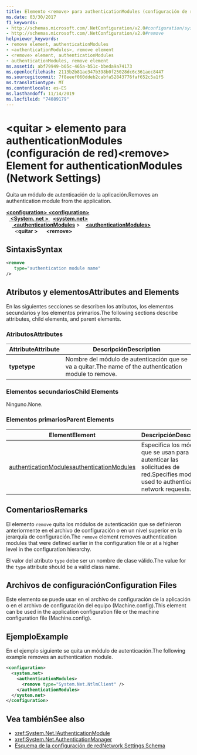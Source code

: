 ```yaml
---
title: Elemento <remove> para authenticationModules (configuración de red)
ms.date: 03/30/2017
f1_keywords:
- http://schemas.microsoft.com/.NetConfiguration/v2.0#configuration/system.net/authenticationModules/remove
- http://schemas.microsoft.com/.NetConfiguration/v2.0#remove
helpviewer_keywords:
- remove element, authenticationModules
- <authenticationModules>, remove element
- <remove> element, authenticationModules
- authenticationModules, remove element
ms.assetid: abf79949-b05c-465a-b51c-bbeda9a74173
ms.openlocfilehash: 2113b2b81ae347b398b0f25028dc6c361aec8447
ms.sourcegitcommit: 7f8eeef060ddeb2cabfa52843776faf652c5a1f5
ms.translationtype: MT
ms.contentlocale: es-ES
ms.lasthandoff: 11/14/2019
ms.locfileid: "74089179"
---
```

# <a name="remove-element-for-authenticationmodules-network-settings"></a><span data-ttu-id="f6b9a-102">\<quitar > elemento para authenticationModules (configuración de red)</span><span class="sxs-lookup"><span data-stu-id="f6b9a-102">\<remove> Element for authenticationModules (Network Settings)</span></span>
<span data-ttu-id="f6b9a-103">Quita un módulo de autenticación de la aplicación.</span><span class="sxs-lookup"><span data-stu-id="f6b9a-103">Removes an authentication module from the application.</span></span>  

<span data-ttu-id="f6b9a-104">[ **\<configuration>** ](../configuration-element.md)</span><span class="sxs-lookup"><span data-stu-id="f6b9a-104">[**\<configuration>**](../configuration-element.md)</span></span>\
<span data-ttu-id="f6b9a-105">&nbsp;&nbsp;[ **\<System. net >** ](system-net-element-network-settings.md)</span><span class="sxs-lookup"><span data-stu-id="f6b9a-105">&nbsp;&nbsp;[**\<system.net>**](system-net-element-network-settings.md)</span></span>\
<span data-ttu-id="f6b9a-106">&nbsp;&nbsp;&nbsp;&nbsp;[ **\<authenticationModules**](authenticationmodules-element-network-settings.md) ></span><span class="sxs-lookup"><span data-stu-id="f6b9a-106">&nbsp;&nbsp;&nbsp;&nbsp;[**\<authenticationModules>**](authenticationmodules-element-network-settings.md)</span></span>\
<span data-ttu-id="f6b9a-107">&nbsp;&nbsp;&nbsp;&nbsp;&nbsp;&nbsp;\<**quitar >**</span><span class="sxs-lookup"><span data-stu-id="f6b9a-107">&nbsp;&nbsp;&nbsp;&nbsp;&nbsp;&nbsp;**\<remove>**</span></span>

## <a name="syntax"></a><span data-ttu-id="f6b9a-108">Sintaxis</span><span class="sxs-lookup"><span data-stu-id="f6b9a-108">Syntax</span></span>  
  
```xml  
<remove   
   type="authentication module name"   
/>  
```  
  
## <a name="attributes-and-elements"></a><span data-ttu-id="f6b9a-109">Atributos y elementos</span><span class="sxs-lookup"><span data-stu-id="f6b9a-109">Attributes and Elements</span></span>  
 <span data-ttu-id="f6b9a-110">En las siguientes secciones se describen los atributos, los elementos secundarios y los elementos primarios.</span><span class="sxs-lookup"><span data-stu-id="f6b9a-110">The following sections describe attributes, child elements, and parent elements.</span></span>  
  
### <a name="attributes"></a><span data-ttu-id="f6b9a-111">Atributos</span><span class="sxs-lookup"><span data-stu-id="f6b9a-111">Attributes</span></span>  
  
|<span data-ttu-id="f6b9a-112">**Attribute**</span><span class="sxs-lookup"><span data-stu-id="f6b9a-112">**Attribute**</span></span>|<span data-ttu-id="f6b9a-113">**Descripción**</span><span class="sxs-lookup"><span data-stu-id="f6b9a-113">**Description**</span></span>|  
|-------------------|---------------------|  
|<span data-ttu-id="f6b9a-114">**type**</span><span class="sxs-lookup"><span data-stu-id="f6b9a-114">**type**</span></span>|<span data-ttu-id="f6b9a-115">Nombre del módulo de autenticación que se va a quitar.</span><span class="sxs-lookup"><span data-stu-id="f6b9a-115">The name of the authentication module to remove.</span></span>|  
  
### <a name="child-elements"></a><span data-ttu-id="f6b9a-116">Elementos secundarios</span><span class="sxs-lookup"><span data-stu-id="f6b9a-116">Child Elements</span></span>  
 <span data-ttu-id="f6b9a-117">Ninguno.</span><span class="sxs-lookup"><span data-stu-id="f6b9a-117">None.</span></span>  
  
### <a name="parent-elements"></a><span data-ttu-id="f6b9a-118">Elementos primarios</span><span class="sxs-lookup"><span data-stu-id="f6b9a-118">Parent Elements</span></span>  
  
|<span data-ttu-id="f6b9a-119">**Element**</span><span class="sxs-lookup"><span data-stu-id="f6b9a-119">**Element**</span></span>|<span data-ttu-id="f6b9a-120">**Descripción**</span><span class="sxs-lookup"><span data-stu-id="f6b9a-120">**Description**</span></span>|  
|-----------------|---------------------|  
|[<span data-ttu-id="f6b9a-121">authenticationModules</span><span class="sxs-lookup"><span data-stu-id="f6b9a-121">authenticationModules</span></span>](authenticationmodules-element-network-settings.md)|<span data-ttu-id="f6b9a-122">Especifica los módulos que se usan para autenticar las solicitudes de red.</span><span class="sxs-lookup"><span data-stu-id="f6b9a-122">Specifies modules used to authenticate network requests.</span></span>|  
  
## <a name="remarks"></a><span data-ttu-id="f6b9a-123">Comentarios</span><span class="sxs-lookup"><span data-stu-id="f6b9a-123">Remarks</span></span>  
 <span data-ttu-id="f6b9a-124">El elemento `remove` quita los módulos de autenticación que se definieron anteriormente en el archivo de configuración o en un nivel superior en la jerarquía de configuración.</span><span class="sxs-lookup"><span data-stu-id="f6b9a-124">The `remove` element removes authentication modules that were defined earlier in the configuration file or at a higher level in the configuration hierarchy.</span></span>  
  
 <span data-ttu-id="f6b9a-125">El valor del atributo `type` debe ser un nombre de clase válido.</span><span class="sxs-lookup"><span data-stu-id="f6b9a-125">The value for the `type` attribute should be a valid class name.</span></span>  
  
## <a name="configuration-files"></a><span data-ttu-id="f6b9a-126">Archivos de configuración</span><span class="sxs-lookup"><span data-stu-id="f6b9a-126">Configuration Files</span></span>  
 <span data-ttu-id="f6b9a-127">Este elemento se puede usar en el archivo de configuración de la aplicación o en el archivo de configuración del equipo (Machine.config).</span><span class="sxs-lookup"><span data-stu-id="f6b9a-127">This element can be used in the application configuration file or the machine configuration file (Machine.config).</span></span>  
  
## <a name="example"></a><span data-ttu-id="f6b9a-128">Ejemplo</span><span class="sxs-lookup"><span data-stu-id="f6b9a-128">Example</span></span>  
 <span data-ttu-id="f6b9a-129">En el ejemplo siguiente se quita un módulo de autenticación.</span><span class="sxs-lookup"><span data-stu-id="f6b9a-129">The following example removes an authentication module.</span></span>  
  
```xml  
<configuration>  
  <system.net>  
    <authenticationModules>  
      <remove type="System.Net.NtlmClient" />  
    </authenticationModules>  
  </system.net>  
</configuration>  
```  
  
## <a name="see-also"></a><span data-ttu-id="f6b9a-130">Vea también</span><span class="sxs-lookup"><span data-stu-id="f6b9a-130">See also</span></span>

- <xref:System.Net.IAuthenticationModule>
- <xref:System.Net.AuthenticationManager>
- [<span data-ttu-id="f6b9a-131">Esquema de la configuración de red</span><span class="sxs-lookup"><span data-stu-id="f6b9a-131">Network Settings Schema</span></span>](index.md)
